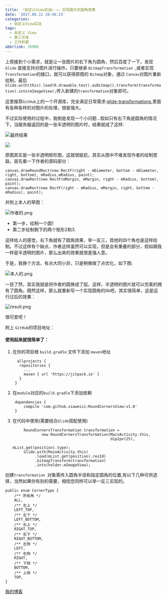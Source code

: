 ```yaml
---
title: 『自定义View实战』—— 实现图片的圆角效果
date: '2017.08.22 20:46:25'
categories:
  - 自定义View实战
tags:
  - 自定义 View
  - 第三方库
  - 工作积累
abbrlink: 35908
---
```


上周接到个小需求，就是让一张图片的右下角为圆角，然后百度了一下，发现 `Glide` 直接支持对图片进行操作，只要继承 `BitmapTransformation `,或者实现 `Transformation`的接口，就可以获得原图的 `Bitmap`对象，通过 `Canvas`对图片重新绘制，最后 `Glide.with(this).load(R.drawable.test).asBitmap().transform(transformation).into(mImageView);`传入新建的`transformation`对象即可。

<!-- more -->

这里推荐`GitHub`上的一个开源库，完全满足日常需求:[glide-transformations](https://github.com/wasabeef/glide-transformations),里面有各种各样的对图片的处理，很是强大。

不过实际使用的过程中，我倒是发现一个小问题...假如只有右下角是圆角的情况下，当服务器返回的是一张半透明的图片时，结果就成了这样:

![最终结果](http://upload-images.jianshu.io/upload_images/4043475-36eb01d918e79ca6.png?imageMogr2/auto-orient/strip%7CimageView2/2/w/1240)


![](http://upload-images.jianshu.io/upload_images/4043475-0335ab7c9965900c.gif?imageMogr2/auto-orient/strip)


原图其实是一张半透明矩形图，这就很尴尬，其实从图中不难发现作者的绘制思路，首先看一下作者的源码部分：

    canvas.drawRoundRect(new RectF(right - mDiameter, bottom - mDiameter, right, bottom), mRadius,mRadius, paint);
    canvas.drawRect(new RectF(mMargin, mMargin, right - mRadius, bottom), paint);
    canvas.drawRect(new RectF(right - mRadius, mMargin, right, bottom - mRadius), paint);

并附上本人的草图：

![作者的.png](http://upload-images.jianshu.io/upload_images/4043475-7baad3b9b576f3e5.png?imageMogr2/auto-orient/strip%7CimageView2/2/w/1240)
- 第一步，绘制一个圆1
- 第二步绘制剩下的两个矩形2和3.

这样给人的感觉，右下角就有了圆角效果，举一反三，其他的四个角也是这样绘制。不过这样有个缺点，作者这样虽然可以实现，但是会有重叠的部分，假如跟我一样是半透明的图片，那么出来的效果就很差强人意。

于是，我换个方法，有点大同小异，只是稍微做了点优化，如下图:

![本人的.png](http://upload-images.jianshu.io/upload_images/4043475-9422183b9fae1da5.png?imageMogr2/auto-orient/strip%7CimageView2/2/w/1240)

一目了然，其实我就是将作者的圆换成了弧，这样，半透明的图片就可以完美的拥有了圆角。既然这样，那么就重新写一个实现圆角的lib吧，其实很简单，这是运行过后的效果：

![result.png](http://upload-images.jianshu.io/upload_images/4043475-8c2be5bd03d7a674.png?imageMogr2/auto-orient/strip%7CimageView2/2/w/1240)

很可爱吧！

附上 `GitHub`的项目地址：

<div class="github-widget" data-repo="xiaweizi/RoundCornersView"></div>

#### 使用起来就很简单了：

1. 在你的项目根 `build.gradle` 文件下添加 `maven`地址

         allprojects {
	      repositories {
	    	...
	    	maven { url 'https://jitpack.io' }
	      }
        }
2. 在`module`对应的`build.gradle`下添加依赖

	    dependencies {
	        compile 'com.github.xiaweizi:RoundCornersView:v1.0'
	    }
3. 在代码中使用(需要结合`Glide`搭配使用)

            RoundCornersTransformation transformation =
                    new RoundCornersTransformation(MainActivity.this,
                                                   dip2px(25),
                                                   mList.get(position).type);
            Glide.with(MainActivity.this)
                 .load(mList.get(position).resId)
                 .bitmapTransform(transformation)
                 .into(holder.mImageView);

创建`transformation `对象需传入圆角半径和指定圆角的位置,有以下几种可供选择，当然如果你有别的需要，相信您同样可以举一反三实现的。

    public enum CornerType {
        /** 所有角 */
        ALL,
        /** 左上 */
        LEFT_TOP,
        /** 左下 */
        LEFT_BOTTOM,
        /** 右上 */
        RIGHT_TOP,
        /** 右下 */
        RIGHT_BOTTOM,
        /** 左侧 */
        LEFT,
        /** 右侧 */
        RIGHT,
        /** 下侧 */
        BOTTOM,
        /** 上侧 */
        TOP,
    }

[我的博客](http://xiaweizi.cn)
